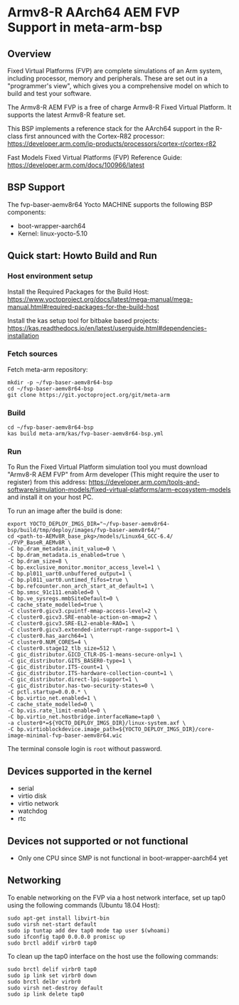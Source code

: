 # Armv8-R AArch64 AEM FVP Support in meta-arm-bsp

## Overview
Fixed Virtual Platforms (FVP) are complete simulations of an Arm system,
including processor, memory and peripherals. These are set out in a
"programmer's view", which gives you a comprehensive model on which to build
and test your software.

The Armv8-R AEM FVP is a free of charge Armv8-R Fixed Virtual Platform. It
supports the latest Armv8-R feature set.

This BSP implements a reference stack for the AArch64 support in the R-class
first announced with the Cortex-R82 processor:
https://developer.arm.com/ip-products/processors/cortex-r/cortex-r82

Fast Models Fixed Virtual Platforms (FVP) Reference Guide:
https://developer.arm.com/docs/100966/latest

## BSP Support
The fvp-baser-aemv8r64 Yocto MACHINE supports the following BSP components:

 - boot-wrapper-aarch64
 - Kernel: linux-yocto-5.10

## Quick start: Howto Build and Run

### Host environment setup
Install the Required Packages for the Build Host:
https://www.yoctoproject.org/docs/latest/mega-manual/mega-manual.html#required-packages-for-the-build-host

Install the kas setup tool for bitbake based projects:
https://kas.readthedocs.io/en/latest/userguide.html#dependencies-installation

### Fetch sources
Fetch meta-arm repository:
```
mkdir -p ~/fvp-baser-aemv8r64-bsp
cd ~/fvp-baser-aemv8r64-bsp
git clone https://git.yoctoproject.org/git/meta-arm
```

### Build
```
cd ~/fvp-baser-aemv8r64-bsp
kas build meta-arm/kas/fvp-baser-aemv8r64-bsp.yml
```

### Run
To Run the Fixed Virtual Platform simulation tool you must download "Armv8-R
AEM FVP" from Arm developer (This might require the user to register) from this
address:
https://developer.arm.com/tools-and-software/simulation-models/fixed-virtual-platforms/arm-ecosystem-models
and install it on your host PC.

To run an image after the build is done:
```
export YOCTO_DEPLOY_IMGS_DIR="~/fvp-baser-aemv8r64-bsp/build/tmp/deploy/images/fvp-baser-aemv8r64/"
cd <path-to-AEMv8R_base_pkg>/models/Linux64_GCC-6.4/
./FVP_BaseR_AEMv8R \
-C bp.dram_metadata.init_value=0 \
-C bp.dram_metadata.is_enabled=true \
-C bp.dram_size=8 \
-C bp.exclusive_monitor.monitor_access_level=1 \
-C bp.pl011_uart0.unbuffered_output=1 \
-C bp.pl011_uart0.untimed_fifos=true \
-C bp.refcounter.non_arch_start_at_default=1 \
-C bp.smsc_91c111.enabled=0 \
-C bp.ve_sysregs.mmbSiteDefault=0 \
-C cache_state_modelled=true \
-C cluster0.gicv3.cpuintf-mmap-access-level=2 \
-C cluster0.gicv3.SRE-enable-action-on-mmap=2 \
-C cluster0.gicv3.SRE-EL2-enable-RAO=1 \
-C cluster0.gicv3.extended-interrupt-range-support=1 \
-C cluster0.has_aarch64=1 \
-C cluster0.NUM_CORES=4 \
-C cluster0.stage12_tlb_size=512 \
-C gic_distributor.GICD_CTLR-DS-1-means-secure-only=1 \
-C gic_distributor.GITS_BASER0-type=1 \
-C gic_distributor.ITS-count=1 \
-C gic_distributor.ITS-hardware-collection-count=1 \
-C gic_distributor.direct-lpi-support=1 \
-C gic_distributor.has-two-security-states=0 \
-C pctl.startup=0.0.0.* \
-C bp.virtio_net.enabled=1 \
-C cache_state_modelled=0 \
-C bp.vis.rate_limit-enable=0 \
-C bp.virtio_net.hostbridge.interfaceName=tap0 \
-a cluster0*=${YOCTO_DEPLOY_IMGS_DIR}/linux-system.axf \
-C bp.virtioblockdevice.image_path=${YOCTO_DEPLOY_IMGS_DIR}/core-image-minimal-fvp-baser-aemv8r64.wic
```

The terminal console login is `root` without password.

## Devices supported in the kernel
- serial
- virtio disk
- virtio network
- watchdog
- rtc

## Devices not supported or not functional
- Only one CPU since SMP is not functional in boot-wrapper-aarch64 yet

## Networking

To enable networking on the FVP via a host network interface, set up tap0 using
the following commands (Ubuntu 18.04 Host):
```
sudo apt-get install libvirt-bin
sudo virsh net-start default
sudo ip tuntap add dev tap0 mode tap user $(whoami)
sudo ifconfig tap0 0.0.0.0 promisc up
sudo brctl addif virbr0 tap0
```

To clean up the tap0 interface on the host use the following commands:
```
sudo brctl delif virbr0 tap0
sudo ip link set virbr0 down
sudo brctl delbr virbr0
sudo virsh net-destroy default
sudo ip link delete tap0
```
